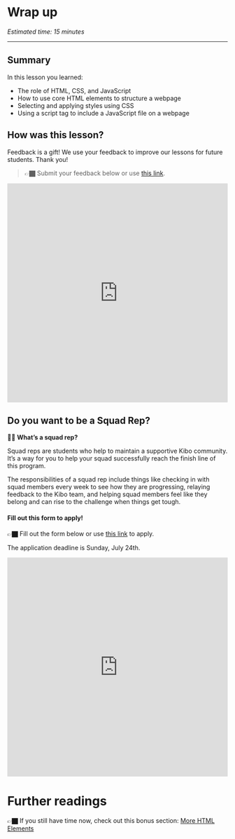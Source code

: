 # Wrap up

*Estimated time: 15 minutes*

---

## Summary

In this lesson you learned:

- The role of HTML, CSS, and JavaScript
- How to use core HTML elements to structure a webpage
- Selecting and applying styles using CSS
- Using a script tag to include a JavaScript file on a webpage

## How was this lesson?

Feedback is a gift! We use your feedback to improve our lessons for future students. Thank you!

> 👉🏿 Submit your feedback  below or use [this link](https://docs.google.com/forms/d/e/1FAIpQLSe5TtDfkuzDwTo4aH0cPZ_O2HOaYJF46BF1jkBvmjBJ9dyo-Q/viewform).


<div style="width:100%;height:500px;"><iframe src="https://docs.google.com/forms/d/e/1FAIpQLSe5TtDfkuzDwTo4aH0cPZ_O2HOaYJF46BF1jkBvmjBJ9dyo-Q/viewform?usp=send_form&embed=true" frameborder="0" sandbox="allow-scripts allow-popups allow-top-navigation-by-user-activation allow-forms allow-same-origin" allowfullscreen="" style="width: 100%; height: 100%; border-radius: 1px; pointer-events: auto; background-color: white;"></iframe></div>

## Do you want to be a Squad Rep?

🙋🏿 **What’s a squad rep?**    

Squad reps are students who help to maintain a supportive Kibo community. It’s a way for you to help your squad successfully reach the finish line of this program.

The responsibilities of a squad rep include things like checking in with squad members every week to see how they are progressing, relaying feedback to the Kibo team, and helping squad members feel like they belong and can rise to the challenge when things get tough.


#### Fill out this form to apply! 

<aside>

👉🏿 Fill out the form below or use [this link](https://forms.gle/LKs72kHwghLc6yYo7) to apply.

The application deadline is Sunday, July 24th.
    
<div style="width:100%;height:500px;"><iframe src="https://docs.google.com/forms/d/e/1FAIpQLScuy8JmPB7LXX-7zOGc2Rw36LftCg3ScKHUjlkOJe-_RbJAwA/viewform?usp=send_form&embed=true" frameborder="0" sandbox="allow-scripts allow-popups allow-top-navigation-by-user-activation allow-forms allow-same-origin" allowfullscreen="" style="width: 100%; height: 100%; border-radius: 1px; pointer-events: auto; background-color: white;"></iframe></div>
   

</aside>


# Further readings

<aside>

👉🏿 If you still have time now, check out this bonus section: [More HTML Elements](bonus-more-html-elements.md)

</aside>
